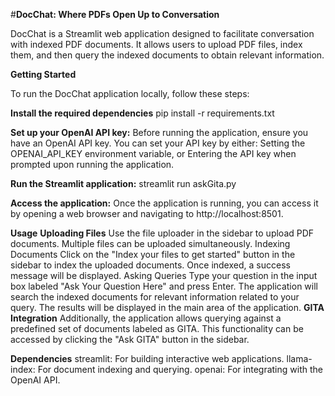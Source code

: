 #**DocChat: Where PDFs Open Up to Conversation**

DocChat is a Streamlit web application designed to facilitate conversation with indexed PDF documents. It allows users to upload PDF files, index them, and then query the indexed documents to obtain relevant information.

**Getting Started**

To run the DocChat application locally, follow these steps:

**Install the required dependencies** 
pip install -r requirements.txt

**Set up your OpenAI API key:**
Before running the application, ensure you have an OpenAI API key. You can set your API key by either:
Setting the OPENAI_API_KEY environment variable, or
Entering the API key when prompted upon running the application.

**Run the Streamlit application:**
streamlit run askGita.py

**Access the application:**
Once the application is running, you can access it by opening a web browser and navigating to http://localhost:8501.

**Usage**
**Uploading Files**
Use the file uploader in the sidebar to upload PDF documents. Multiple files can be uploaded simultaneously.
Indexing Documents
Click on the "Index your files to get started" button in the sidebar to index the uploaded documents.
Once indexed, a success message will be displayed.
Asking Queries
Type your question in the input box labeled "Ask Your Question Here" and press Enter.
The application will search the indexed documents for relevant information related to your query.
The results will be displayed in the main area of the application.
**GITA Integration**
Additionally, the application allows querying against a predefined set of documents labeled as GITA. This functionality can be accessed by clicking the "Ask GITA" button in the sidebar.

**Dependencies**
streamlit: For building interactive web applications.
llama-index: For document indexing and querying.
openai: For integrating with the OpenAI API.
